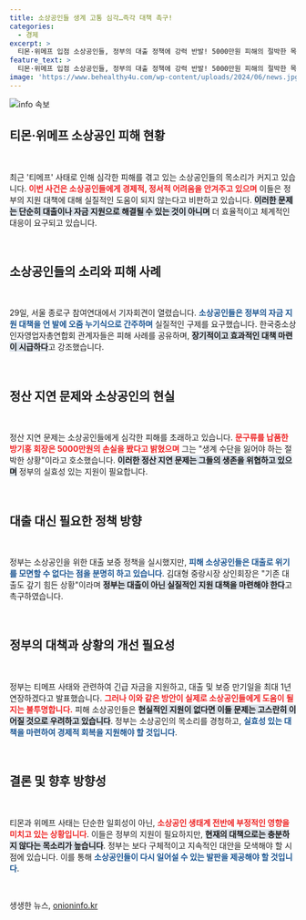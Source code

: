 ```yaml
---
title: 소상공인들 생계 고통 심각…즉각 대책 촉구!
categories:
  - 경제
excerpt: >
  티몬·위메프 입점 소상공인들, 정부의 대출 정책에 강력 반발! 5000만원 피해의 절박한 목소리, 언 발에 오줌 누기라 비판. 그들의 생계 대책은 과연?
feature_text: >
  티몬·위메프 입점 소상공인들, 정부의 대출 정책에 강력 반발! 5000만원 피해의 절박한 목소리, 언 발에 오줌 누기라 비판. 그들의 생계 대책은 과연?
image: 'https://www.behealthy4u.com/wp-content/uploads/2024/06/news.jpg'
---
```


<p><img src="https://www.behealthy4u.com/wp-content/uploads/2024/06/news.jpg" alt="info 속보" /></p>

<h2 data-ke-size="size26">티몬·위메프 소상공인 피해 현황</h2>

<p data-ke-size="size16">&nbsp;</p>

<p data-ke-size="size16">최근 '티메프' 사태로 인해 심각한 피해를 겪고 있는 소상공인들의 목소리가 커지고 있습니다. <b><span style="color: #ee2323;">이번 사건은 소상공인들에게 경제적, 정서적 어려움을 안겨주고 있으며</span></b> 이들은 정부의 지원 대책에 대해 실질적인 도움이 되지 않는다고 비판하고 있습니다. <b><span style="background-color: #21538527;">이러한 문제는 단순히 대출이나 자금 지원으로 해결될 수 있는 것이 아니며</span></b> 더 효율적이고 체계적인 대응이 요구되고 있습니다. </p>

<p data-ke-size="size16">&nbsp;</p>

<h2 data-ke-size="size26">소상공인들의 소리와 피해 사례</h2>

<p data-ke-size="size16">&nbsp;</p>

<p data-ke-size="size16">29일, 서울 종로구 참여연대에서 기자회견이 열렸습니다. <b><span style="color: #1a5490;">소상공인들은 정부의 자금 지원 대책을 언 발에 오줌 누기식으로 간주하며</span></b> 실질적인 구제를 요구했습니다. 한국중소상인자영업자총연합회 관계자들은 피해 사례를 공유하며, <b><span style="background-color: #21538527;">장기적이고 효과적인 대책 마련이 시급하다</span></b>고 강조했습니다. </p>

<p data-ke-size="size16">&nbsp;</p>

<h2 data-ke-size="size26">정산 지연 문제와 소상공인의 현실</h2>

<p data-ke-size="size16">&nbsp;</p>

<p data-ke-size="size16">정산 지연 문제는 소상공인들에게 심각한 피해를 초래하고 있습니다. <b><span style="color: #ee2323;">문구류를 납품한 방기홍 회장은 5000만원의 손실을 봤다고 밝혔으며</span></b> 그는 "생계 수단을 잃어야 하는 절박한 상황"이라고 호소했습니다. <b><span style="background-color: #21538527;">이러한 정산 지연 문제는 그들의 생존을 위협하고 있으며</span></b> 정부의 실효성 있는 지원이 필요합니다.</p>

<p data-ke-size="size16">&nbsp;</p>

<h2 data-ke-size="size26">대출 대신 필요한 정책 방향</h2>

<p data-ke-size="size16">&nbsp;</p>

<p data-ke-size="size16">정부는 소상공인을 위한 대출 보증 정책을 실시했지만, <b><span style="color: #1a5490;">피해 소상공인들은 대출로 위기를 모면할 수 없다는 점을 분명히 하고 있습니다</span></b>. 김대형 중랑시장 상인회장은 "기존 대출도 갚기 힘든 상황"이라며 <b><span style="background-color: #21538527;">정부는 대출이 아닌 실질적인 지원 대책을 마련해야 한다</span></b>고 촉구하였습니다.</p>

<p data-ke-size="size16">&nbsp;</p>

<h2 data-ke-size="size26">정부의 대책과 상황의 개선 필요성</h2>

<p data-ke-size="size16">&nbsp;</p>

<p data-ke-size="size16">정부는 티메프 사태와 관련하여 긴급 자금을 지원하고, 대출 및 보증 만기일을 최대 1년 연장하겠다고 발표했습니다. <b><span style="color: #ee2323;">그러나 이와 같은 방안이 실제로 소상공인들에게 도움이 될지는 불투명합니다.</span></b> 피해 소상공인들은 <b><span style="background-color: #21538527;">현실적인 지원이 없다면 이들 문제는 고스란히 이어질 것으로 우려하고 있습니다</span></b>. 정부는 소상공인의 목소리를 경청하고, <b><span style="color: #1a5490;">실효성 있는 대책을 마련하여 경제적 회복을 지원해야 할 것입니다</span></b>.</p>

<p data-ke-size="size16">&nbsp;</p>

<h2 data-ke-size="size26">결론 및 향후 방향성</h2>

<p data-ke-size="size16">&nbsp;</p>

<p data-ke-size="size16">티몬과 위메프 사태는 단순한 일회성이 아닌, <b><span style="color: #ee2323;">소상공인 생태계 전반에 부정적인 영향을 미치고 있는 상황입니다</span></b>. 이들은 정부의 지원이 필요하지만, <b><span style="background-color: #21538527;">현재의 대책으로는 충분하지 않다는 목소리가 높습니다</span></b>. 정부는 보다 구체적이고 지속적인 대안을 모색해야 할 시점에 있습니다. 이를 통해 <b><span style="color: #1a5490;">소상공인들이 다시 일어설 수 있는 발판을 제공해야 할 것입니다</span></b>.</p>

<p data-ke-size="size16">&nbsp;</p>
생생한 뉴스, <a href="https://onioninfo.kr" rel="dofollow">onioninfo.kr</a>


